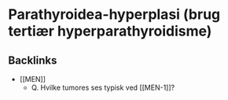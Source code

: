 # Parathyroidea-hyperplasi (brug tertiær hyperparathyroidisme)

## Backlinks
* [[MEN]]
	* Q. Hvilke tumores ses typisk ved [[MEN-1]]?

<!-- #anki/tag/med/Endocrinology #anki/deck/Medicine -->

<!-- {BearID:6AC97185-F081-4A5F-980C-10428E47CD6C-62757-00006E9890022DF4} -->
